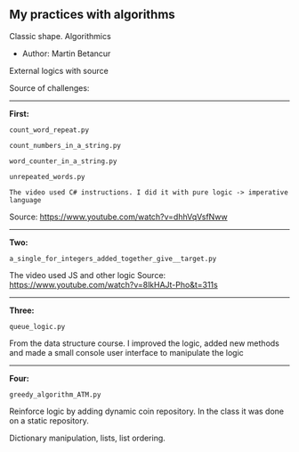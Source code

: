 My practices with algorithms
-------

Classic shape. Algorithmics
* Author: Martin Betancur 

External logics with source

Source of challenges:
______________

**First:**

    count_word_repeat.py

    count_numbers_in_a_string.py

    word_counter_in_a_string.py

    unrepeated_words.py

    The video used C# instructions. I did it with pure logic -> imperative language

Source: https://www.youtube.com/watch?v=dhhVqVsfNww

___________

**Two:**

    a_single_for_integers_added_together_give__target.py

The video used JS and other logic
Source: https://www.youtube.com/watch?v=8lkHAJt-Pho&t=311s

__________

**Three:**

    queue_logic.py

From the data structure course. I improved the logic, added new methods and made a small console user interface to manipulate the logic

_______

**Four:**

    greedy_algorithm_ATM.py

Reinforce logic by adding dynamic coin repository. In the class it was done on a static repository.

Dictionary manipulation, lists, list ordering.
